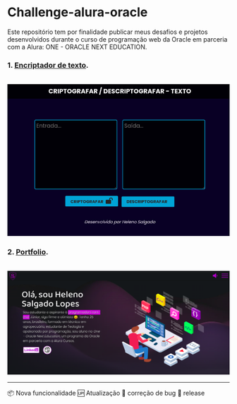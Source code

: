 # Challenge-alura-oracle

Este repositório tem por finalidade publicar meus desafios e projetos  desenvolvidos durante o curso de programação web da Oracle em parceria com a Alura: ONE - ORACLE NEXT EDUCATION.

### 1. [Encriptador de texto](https://helenosalgado.github.io/Challenge-alura-oracle/encriptador-texto/index.html).
<br>
<img src="img/captura-de-tela-de-2022-06.png">

### 2. [Portfolio](https://heleno.dev).
<br>
<img src="img/print-portfolio-2022-07-01 09-56-19.png">
<hr>
📦 Nova funcionalidade
🆙 Atualização
💓 correção de bug
🏁 release
